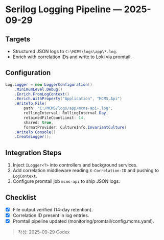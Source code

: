 # Serilog Logging Pipeline — 2025-09-29

## Targets
- Structured JSON logs to `C:\MCMS\logs\app\*.log`.
- Enrich with correlation IDs and write to Loki via promtail.

## Configuration
```csharp
Log.Logger = new LoggerConfiguration()
    .MinimumLevel.Debug()
    .Enrich.FromLogContext()
    .Enrich.WithProperty("Application", "MCMS.Api")
    .WriteTo.File(
        path: "C:/MCMS/logs/app/mcms-api-.log",
        rollingInterval: RollingInterval.Day,
        retainedFileCountLimit: 14,
        shared: true,
        formatProvider: CultureInfo.InvariantCulture)
    .WriteTo.Console()
    .CreateLogger();
```

## Integration Steps
1. Inject `ILogger<T>` into controllers and background services.
2. Add correlation middleware reading `X-Correlation-ID` and pushing to `LogContext`.
3. Configure promtail job `mcms-api` to ship JSON logs.

## Checklist
- [x] File output verified (14-day retention).
- [x] Correlation ID present in log entries.
- [x] Promtail pipeline updated (monitoring/promtail/config.mcms.yaml).

> 작성: 2025-09-29 Codex
